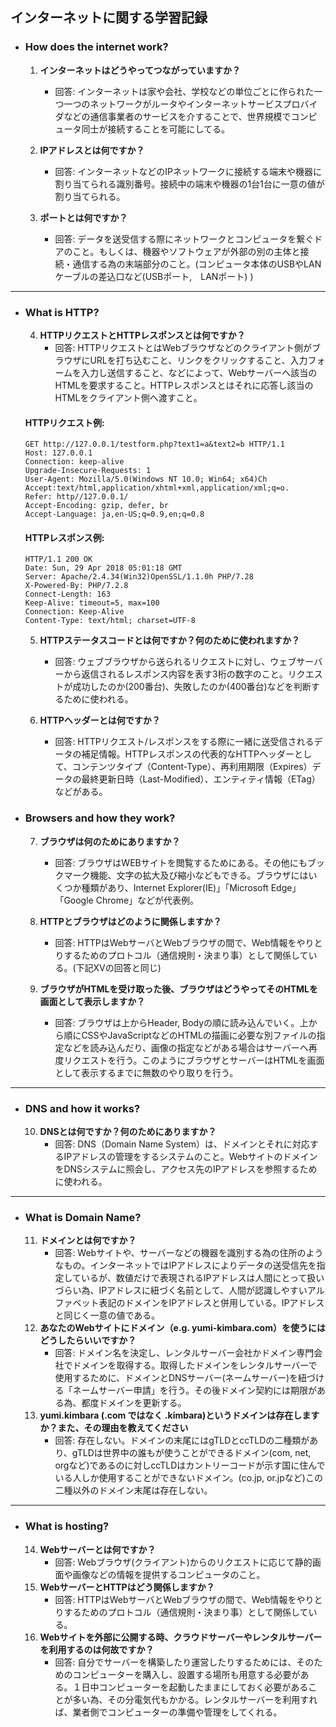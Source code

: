 ## インターネットに関する学習記録

- ### How does the internet work?
  1. **インターネットはどうやってつながっていますか？**　　
     - 回答: インターネットは家や会社、学校などの単位ごとに作られた一つ一つのネットワークがルータやインターネットサービスプロバイダなどの通信事業者のサービスを介することで、世界規模でコンピュータ同士が接続することを可能にしてる。

  2. **IPアドレスとは何ですか？**
     - 回答: インターネットなどのIPネットワークに接続する端末や機器に割り当てられる識別番号。接続中の端末や機器の1台1台に一意の値が割り当てられる。
  
  3. **ポートとは何ですか？**
     - 回答: データを送受信する際にネットワークとコンピュータを繋ぐドアのこと。もしくは、機器やソフトウェアが外部の別の主体と接続・通信する為の末端部分のこと。(コンピュータ本体のUSBやLANケーブルの差込口など(USBポート,　LANポート) )

---
- ### What is HTTP?
  4. **HTTPリクエストとHTTPレスポンスとは何ですか？**
     - 回答: HTTPリクエストとはWebブラウザなどのクライアント側がブラウザにURLを打ち込むこと、リンクをクリックすること、入力フォームを入力し送信すること、などによって、Webサーバーへ該当のHTMLを要求すること。HTTPレスポンスとはそれに応答し該当のHTMLをクライアント側へ渡すこと。
  #### HTTPリクエスト例:
  ```
  GET http://127.0.0.1/testform.php?text1=a&text2=b HTTP/1.1  
  Host: 127.0.0.1  
  Connection: keep-alive  
  Upgrade-Insecure-Requests: 1
  User-Agent: Mozilla/5.0(Windows NT 10.0; Win64; x64)Ch  
  Accept:text/html,application/xhtml+xml,application/xml;q=o.  
  Refer: http//127.0.0.1/
  Accept-Encoding: gzip, defer, br  
  Accept-Language: ja,en-US;q=0.9,en;q=0.8
  ```
  #### HTTPレスポンス例:
  ```
  HTTP/1.1 200 OK
  Date: Sun, 29 Apr 2018 05:01:18 GMT  
  Server: Apache/2.4.34(Win32)OpenSSL/1.1.0h PHP/7.28  
  X-Powered-By: PHP/7.2.8  
  Connect-Length: 163  
  Keep-Alive: timeout=5, max=100  
  Connection: Keep-Alive  
  Content-Type: text/html; charset=UTF-8
  ```



  5. **HTTPステータスコードとは何ですか？何のために使われますか？**
     - 回答: ウェブブラウザから送られるリクエストに対し、ウェブサーバーから返信されるレスポンス内容を表す3桁の数字のこと。リクエストが成功したのか(200番台)、失敗したのか(400番台)などを判断するために使われる。
  
  6. **HTTPヘッダーとは何ですか？**
     - 回答: HTTPリクエスト/レスポンスをする際に一緒に送受信されるデータの補足情報。HTTPレスポンスの代表的なHTTPヘッダーとして、コンテンツタイプ（Content-Type）、再利用期限（Expires）データの最終更新日時（Last-Modified）、エンティティ情報（ETag）などがある。
  
- ### Browsers and how they work?
  7. **ブラウザは何のためにありますか？**
     - 回答: ブラウザはWEBサイトを閲覧するためにある。その他にもブックマーク機能、文字の拡大及び縮小などもできる。ブラウザにはいくつか種類があり、Internet Explorer(IE)」「Microsoft Edge」「Google Chrome」などが代表例。
  
  8. **HTTPとブラウザはどのように関係しますか？**
     - 回答: HTTPはWebサーバとWebブラウザの間で、Web情報をやりとりするためのプロトコル（通信規則・決まり事）として関係している。(下記XVの回答と同じ)
  9. **ブラウザがHTMLを受け取った後、ブラウザはどうやってそのHTMLを画面として表示しますか？**
     - 回答: ブラウザは上からHeader, Bodyの順に読み込んでいく。上から順にCSSやJavaScriptなどのHTMLの描画に必要な別ファイルの指定などを読み込んだり、画像の指定などがある場合はサーバーへ再度リクエストを行う。このようにブラウザとサーバーはHTMLを画面として表示するまでに無数のやり取りを行う。
---
- ### DNS and how it works?
  10. **DNSとは何ですか？何のためにありますか？**
      - 回答: DNS（Domain Name System）は、ドメインとそれに対応するIPアドレスの管理をするシステムのこと。WebサイトのドメインをDNSシステムに照会し、アクセス先のIPアドレスを参照するために使われる。
---
- ### What is Domain Name?
  11. **ドメインとは何ですか？**
      - 回答: Webサイトや、サーバーなどの機器を識別する為の住所のようなもの。インターネットではIPアドレスによりデータの送受信先を指定しているが、数値だけで表現されるIPアドレスは人間にとって扱いづらい為、IPアドレスに紐づく名前として、人間が認識しやすいアルファベット表記のドメインをIPアドレスと併用している。IPアドレスと同じく一意の値である。
  12. **あなたのWebサイトにドメイン（e.g. yumi-kimbara.com）を使うにはどうしたらいいですか？**
      - 回答:  ドメイン名を決定し、レンタルサーバー会社かドメイン専門会社でドメインを取得する。取得したドメインをレンタルサーバーで使用するために、ドメインとDNSサーバー(ネームサーバー)を紐づける「ネームサーバー申請」を行う。その後ドメイン契約には期限がある為、都度ドメインを更新する。
  13. **yumi.kimbara (.com ではなく .kimbara)というドメインは存在しますか？また、その理由を教えてください**
      - 回答: 存在しない。ドメインの末尾にはgTLDとccTLDの二種類があり、gTLDは世界中の誰もが使うことができるドメイン(com, net, orgなど)であるのに対しccTLDはカントリーコードが示す国に住んでいる人しか使用することができないドメイン。(co.jp, or.jpなど)この二種以外のドメイン末尾は存在しない。
---
- ### What is hosting?
  14. **Webサーバーとは何ですか？**
      - 回答: Webブラウザ(クライアント)からのリクエストに応じて静的画面や画像などの情報を提供するコンピュータのこと。
  15. **WebサーバーとHTTPはどう関係しますか？**
      - 回答: HTTPはWebサーバとWebブラウザの間で、Web情報をやりとりするためのプロトコル（通信規則・決まり事）として関係している。
  16. **Webサイトを外部に公開する時、クラウドサーバーやレンタルサーバーを利用するのは何故ですか？**
      - 回答: 自分でサーバーを構築したり運営したりするためには、そのためのコンピューターを購入し、設置する場所も用意する必要がある。１日中コンピューターを起動したままにしておく必要があることが多い為、その分電気代もかかる。レンタルサーバーを利用すれば、業者側でコンピューターの準備や管理をしてくれる。
